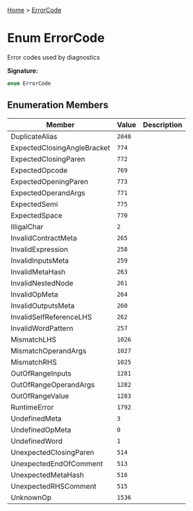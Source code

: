 [Home](../index.md) &gt; [ErrorCode](./errorcode.md)

# Enum ErrorCode

Error codes used by diagnostics

<b>Signature:</b>

```typescript
enum ErrorCode 
```

## Enumeration Members

|  Member | Value | Description |
|  --- | --- | --- |
|  DuplicateAlias | `2048` |  |
|  ExpectedClosingAngleBracket | `774` |  |
|  ExpectedClosingParen | `772` |  |
|  ExpectedOpcode | `769` |  |
|  ExpectedOpeningParen | `773` |  |
|  ExpectedOperandArgs | `771` |  |
|  ExpectedSemi | `775` |  |
|  ExpectedSpace | `770` |  |
|  IlligalChar | `2` |  |
|  InvalidContractMeta | `265` |  |
|  InvalidExpression | `258` |  |
|  InvalidInputsMeta | `259` |  |
|  InvalidMetaHash | `263` |  |
|  InvalidNestedNode | `261` |  |
|  InvalidOpMeta | `264` |  |
|  InvalidOutputsMeta | `260` |  |
|  InvalidSelfReferenceLHS | `262` |  |
|  InvalidWordPattern | `257` |  |
|  MismatchLHS | `1026` |  |
|  MismatchOperandArgs | `1027` |  |
|  MismatchRHS | `1025` |  |
|  OutOfRangeInputs | `1281` |  |
|  OutOfRangeOperandArgs | `1282` |  |
|  OutOfRangeValue | `1283` |  |
|  RuntimeError | `1792` |  |
|  UndefinedMeta | `3` |  |
|  UndefinedOpMeta | `0` |  |
|  UndefinedWord | `1` |  |
|  UnexpectedClosingParen | `514` |  |
|  UnexpectedEndOfComment | `513` |  |
|  UnexpectedMetaHash | `516` |  |
|  UnexpectedRHSComment | `515` |  |
|  UnknownOp | `1536` |  |

